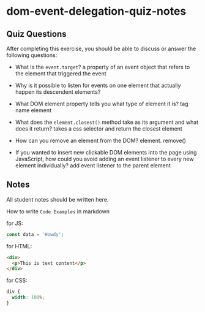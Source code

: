 # dom-event-delegation-quiz-notes

## Quiz Questions

After completing this exercise, you should be able to discuss or answer the following questions:

- What is the `event.target`?
  a property of an event object that refers to the element that triggered the event
- Why is it possible to listen for events on one element that actually happen its descendent elements?

- What DOM element property tells you what type of element it is?
  tag name element
- What does the `element.closest()` method take as its argument and what does it return?
  takes a css selector and return the closest element
- How can you remove an element from the DOM?
  element. remove()
- If you wanted to insert new clickable DOM elements into the page using JavaScript, how could you avoid adding an event listener to every new element individually?
  add event listener to the parent element

## Notes

All student notes should be written here.

How to write `Code Examples` in markdown

for JS:

```javascript
const data = 'Howdy';
```

for HTML:

```html
<div>
  <p>This is text content</p>
</div>
```

for CSS:

```css
div {
  width: 100%;
}
```
